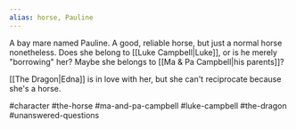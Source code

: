 ```yaml
---
alias: horse, Pauline
---
```


A bay mare named Pauline. A good, reliable horse, but just a normal horse nonetheless. Does she belong to [[Luke Campbell|Luke]], or is he merely "borrowing" her? Maybe she belongs to [[Ma & Pa Campbell|his parents]]?

[[The Dragon|Edna]] is in love with her, but she can't reciprocate because she's a horse.

#character #the-horse #ma-and-pa-campbell #luke-campbell #the-dragon #unanswered-questions 